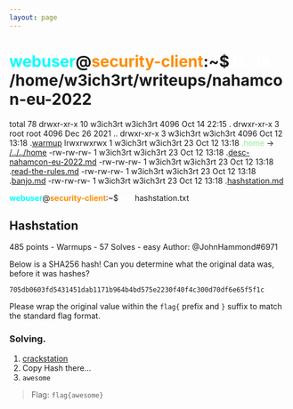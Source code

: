 ```yaml
---
layout: page
---
```

# <span style="color: cyan;">webuser</span>@<span style="color: darkorange;">security-client</span>:~$ <span style="color: white;">ls -la</span> /home/w3ich3rt/writeups/nahamcon-eu-2022
total 78
drwxr-xr-x 10 w3ich3rt w3ich3rt  4096 Oct 14 22:15 .
drwxr-xr-x  3 root     root      4096 Dec 26  2021 ..
drwxr-xr-x  3 w3ich3rt w3ich3rt  4096 Oct 12 13:18 .[warmup](../nahamcon-eu-2022.md)
lrwxrwxrwx  1 w3ich3rt w3ich3rt    23 Oct 12 13:18 <span style="color: lightgreen;">.home</span> -> [/../../home](/)
-rw-rw-rw-  1 w3ich3rt w3ich3rt    23 Oct 12 13:18 .[desc-nahamcon-eu-2022.md](../readme.md)
-rw-rw-rw-  1 w3ich3rt w3ich3rt    23 Oct 12 13:18 .[read-the-rules.md](read_the_rules.md)
-rw-rw-rw-  1 w3ich3rt w3ich3rt    23 Oct 12 13:18 .[banjo.md](banjo.md)
-rw-rw-rw-  1 w3ich3rt w3ich3rt    23 Oct 12 13:18 .[hashstation.md](hashstation.md)

<span style="color: cyan; font-weight: bold;">webuser</span>@<span style="color: darkorange; font-weight: bold;">security-client</span>:~$ <span style="color: white; font-weight: bold;">cat</span> hashstation.txt

## Hashstation
485 points - Warmups - 57 Solves - easy
Author: @JohnHammond#6971

Below is a SHA256 hash! Can you determine what the original data was, before it was hashes?

`705db0603fd5431451dab1171b964b4bd575e2230f40f4c300d70df6e65f5f1c`

Please wrap the original value within the `flag{` prefix and `}` suffix to match the standard flag format.

### Solving.

1. [crackstation](https://crackstation.net/)
2. Copy Hash there...
3. `awesome`

> Flag: `flag{awesome}`